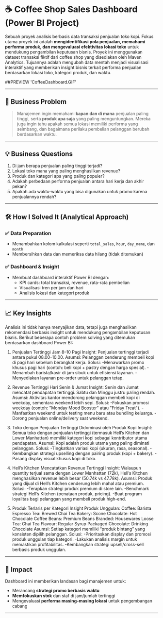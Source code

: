 # ☕ Coffee Shop Sales Dashboard (Power BI Project)

Sebuah proyek analisis berbasis data transaksi penjualan toko kopi. Fokus utama proyek ini adalah **mengidentifikasi pola penjualan, memahami performa produk, dan mengevaluasi efektivitas lokasi toko** untuk mendukung pengambilan keputusan bisnis.
Proyek ini menggunakan dataset transaksi fiktif dari coffee shop yang disediakan oleh Maven Analytics. Tujuannya adalah mengubah data mentah menjadi visualisasi interaktif yang memberikan insight bisnis terkait performa penjualan berdasarkan lokasi toko, kategori produk, dan waktu.

##PREVIEW 'CoffeeDashboard.GIF'


---

## 🧩 Business Problem

> Manajemen ingin memahami **kapan dan di mana** penjualan paling tinggi, serta **produk apa saja** yang paling menguntungkan. Mereka juga ingin tahu apakah semua lokasi memiliki performa yang seimbang, dan bagaimana perilaku pembelian pelanggan berubah berdasarkan waktu.

---

## 💡 Business Questions
1. Di jam berapa penjualan paling tinggi terjadi?
2. Lokasi toko mana yang paling menghasilkan revenue?
3. Produk dan kategori apa yang paling populer?
4. Adakah perbedaan performa penjualan antara hari kerja dan akhir pekan?
5. Apakah ada waktu-waktu yang bisa digunakan untuk promo karena penjualannya rendah?

---


## 🛠️ How I Solved It (Analytical Approach)

### ✅ Data Preparation
- Menambahkan kolom kalkulasi seperti `total_sales`, `hour`, `day_name`, dan `month`
- Membersihkan data dan memeriksa data hilang (tidak ditemukan)

### ✅ Dashboard & Insight
- Membuat dashboard interaktif Power BI dengan:
  - KPI cards: total transaksi, revenue, rata-rata pembelian
  - Visualisasi tren per jam dan hari
  - Analisis lokasi dan kategori produk

---

## 📈 Key Insights
Analisis ini tidak hanya menyajikan data, tetapi juga menghasilkan rekomendasi berbasis insight untuk mendukung pengambilan keputusan bisnis. Berikut beberapa contoh problem solving yang ditemukan berdasarkan dashboard Power BI:

1. Penjualan Tertinggi Jam 8–10 Pagi
Insight: Penjualan tertinggi terjadi antara pukul 08.00–10.00.
Asumsi: Pelanggan cenderung membeli kopi di pagi hari sebelum berangkat kerja.
Solusi:
-Menawarkan promo khusus pagi hari (contoh: beli kopi + pastry dengan harga spesial).
-Menambah barista/kasir di jam sibuk untuk efisiensi layanan.
-Menyediakan layanan pre-order untuk pelanggan tetap.

2. Revenue Tertinggi Hari Senin & Jumat
Insight: Senin dan Jumat mencatat pendapatan tertinggi. Sabtu dan Minggu justru paling rendah.
Asumsi: Aktivitas kantor mendorong pelanggan membeli kopi di weekday, sementara weekend lebih sepi.
Solusi:
-Fokuskan promosi weekday (contoh: "Monday Mood Booster" atau "Friday Treat").
-Manfaatkan weekend untuk testing menu baru atau bundling keluarga.
-Dorong penjualan online/delivery saat weekend.

3. Toko dengan Penjualan Tertinggi Didominasi oleh Produk Kopi
Insight: Semua toko dengan penjualan tertinggi (termasuk Hell’s Kitchen dan Lower Manhattan) memiliki kategori kopi sebagai kontributor utama pendapatan.
Asumsi: Kopi adalah produk utama yang paling diminati pelanggan.
Solusi:
-Tingkatkan variasi kopi (ukuran, rasa, seasonal).
-Kembangkan strategi upselling dengan pairing produk (kopi + bakery).
-Pasang display visual khusus kopi di toko.

4. Hell’s Kitchen Mencatatkan Revenue Tertinggi
Insight: Walaupun quantity terjual sama dengan Lower Manhattan (72k), Hell’s Kitchen menghasilkan revenue lebih besar (50.74k vs 47.78k).
Asumsi: Produk yang dijual di Hell’s Kitchen cenderung lebih mahal atau premium.
Solusi:
-Terapkan strategi produk premium di store lain.
-Benchmark strategi Hell’s Kitchen (penataan produk, pricing).
-Buat program loyalitas bagi pelanggan yang membeli produk high-end.

5. Produk Terlaris per Kategori
Insight Produk Unggulan:
Coffee: Barista Espresso
Tea: Brewed Chai Tea
Bakery: Scone
Chocolate: Hot Chocolate
Coffee Beans: Premium Beans
Branded: Housewares
Loose Tea: Chai Tea
Flavour: Regular Syrup
Packaged Chocolate: Drinking Chocolate
Asumsi: Setiap kategori memiliki “produk bintang” yang konsisten dipilih pelanggan.
Solusi:
-Prioritaskan display dan promosi produk unggulan tiap kategori.
-Lakukan analisis margin untuk memastikan profitabilitas.
-Kembangkan strategi upsell/cross-sell berbasis produk unggulan.

---

## 🎯 Impact

Dashboard ini memberikan landasan bagi manajemen untuk:
- Merancang **strategi promo berbasis waktu**
- **Memfokuskan stok** dan staf di jam/jumlah tertinggi
- Mengevaluasi **performa masing-masing lokasi** untuk pengembangan cabang

---

